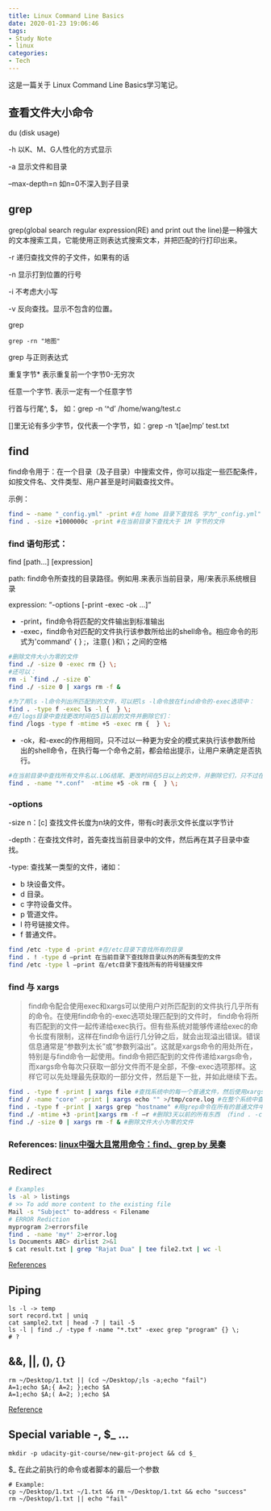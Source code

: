 ```yaml
---
title: Linux Command Line Basics
date: 2020-01-23 19:06:46
tags:
- Study Note
- linux
categories:
- Tech
---
```


这是一篇关于 Linux Command Line Basics学习笔记。
<!--more-->

## 查看文件大小命令
du (disk usage)

-h 以K、M、G人性化的方式显示

-a 显示文件和目录

–max-depth=n 如n=0不深入到子目录

## grep
grep(global search regular expression(RE) and print out the line)是一种强大的文本搜索工具，它能使用正则表达式搜索文本，并把匹配的行打印出来。

-r 递归查找文件的子文件，如果有的话

-n 显示打到位置的行号

-i 不考虑大小写

-v 反向查找。显示不包含的位置。

grep
```
grep -rn "地图" 
```

grep 与正则表达式

重复字节\* 表示重复前一个字节0-无穷次

任意一个字节. 表示一定有一个任意字节

行首与行尾^, $， 如：grep -n ‘^d’ /home/wang/test.c

[]里无论有多少字节，仅代表一个字节，如：grep -n ‘t[ae]mp’ test.txt

## find

find命令用于：在一个目录（及子目录）中搜索文件，你可以指定一些匹配条件，如按文件名、文件类型、用户甚至是时间戳查找文件。

示例：
```bash
find ~ -name "_config.yml" -print #在 home 目录下查找名 字为"_config.yml" 的文件
find . -size +1000000c -print #在当前目录下查找大于 1M 字节的文件
```
### find 语句形式：

find [path...] [expression]

path: find命令所查找的目录路径。例如用.来表示当前目录，用/来表示系统根目录

expression: “-options [-print -exec -ok ...]”
 
- -print，find命令将匹配的文件输出到标准输出
- -exec，find命令对匹配的文件执行该参数所给出的shell命令。相应命令的形式为'command' {  } \;，注意{   }和\；之间的空格
```bash
#删除文件大小为零的文件
find ./ -size 0 -exec rm {} \;  
#还可以：
rm -i `find ./ -size 0`  
find ./ -size 0 | xargs rm -f &

#为了用ls -l命令列出所匹配到的文件，可以把ls -l命令放在find命令的-exec选项中：
find . -type f -exec ls -l {  } \;
#在/logs目录中查找更改时间在5日以前的文件并删除它们：
find /logs -type f -mtime +5 -exec rm {  } \;
```
- -ok，和-exec的作用相同，只不过以一种更为安全的模式来执行该参数所给出的shell命令，在执行每一个命令之前，都会给出提示，让用户来确定是否执行。
```bash
#在当前目录中查找所有文件名以.LOG结尾、更改时间在5日以上的文件，并删除它们，只不过在删除之前先给出提示.
find . -name "*.conf"  -mtime +5 -ok rm {  } \;
```

### -options 

-size n：[c] 查找文件长度为n块的文件，带有c时表示文件长度以字节计

-depth：在查找文件时，首先查找当前目录中的文件，然后再在其子目录中查找。

-type: 查找某一类型的文件，诸如：
- b 块设备文件。
- d 目录。
- c 字符设备文件。
- p 管道文件。
- l 符号链接文件。
- f 普通文件。
```bash
find /etc -type d -print #在/etc目录下查找所有的目录
find . ! -type d –print 在当前目录下查找除目录以外的所有类型的文件
find /etc -type l –print 在/etc目录下查找所有的符号链接文件
```

### find 与 xargs

>find命令配合使用exec和xargs可以使用户对所匹配到的文件执行几乎所有的命令。在使用find命令的-exec选项处理匹配到的文件时， find命令将所有匹配到的文件一起传递给exec执行。但有些系统对能够传递给exec的命令长度有限制，这样在find命令运行几分钟之后，就会出现溢出错误。错误信息通常是“参数列太长”或“参数列溢出”。这就是xargs命令的用处所在，特别是与find命令一起使用。find命令把匹配到的文件传递给xargs命令，而xargs命令每次只获取一部分文件而不是全部，不像-exec选项那样。这样它可以先处理最先获取的一部分文件，然后是下一批，并如此继续下去。

```bash
find . -type f -print | xargs file #查找系统中的每一个普通文件，然后使用xargs命令来测试它们分别属于哪类文件
find / -name "core" -print | xargs echo "" >/tmp/core.log #在整个系统中查找内存信息转储文件(core dump) ，然后把结果保存到/tmp/core.log 文件中：
find . -type f -print | xargs grep "hostname" #用grep命令在所有的普通文件中搜索hostname这个词
find ./ -mtime +3 -print|xargs rm -f –r #删除3天以前的所有东西 （find . -ctime +3 -exec rm -rf {} \;）
find ./ -size 0 | xargs rm -f & #删除文件大小为零的文件
```

### References: [linux中强大且常用命令：find、grep by 吴秦](https://www.cnblogs.com/skynet/archive/2010/12/25/1916873.html)

## Redirect

```bash
# Examples
ls -al > listings
# >> To add more content to the existing file
Mail -s "Subject" to-address < Filename
# ERROR Rediction
myprogram 2>errorsfile
find . -name 'my*' 2>error.log
ls Documents ABC> dirlist 2>&1
$ cat result.txt | grep "Rajat Dua" | tee file2.txt | wc -l
```
[References](https://www.guru99.com/linux-redirection.html)

## Piping
```
ls -l -> temp
sort record.txt | uniq 
cat sample2.txt | head -7 | tail -5
ls -l | find ./ -type f -name "*.txt" -exec grep "program" {} \;
# ?
```

##  &&, ||, (), {}
```
rm ~/Desktop/1.txt || (cd ~/Desktop/;ls -a;echo "fail")
A=1;echo $A;{ A=2; };echo $A 
A=1;echo $A;( A=2; );echo $A 
```

[Reference](https://blog.51cto.com/151wqooo/1174066)

## Special variable -, $\_ …
```
mkdir -p udacity-git-course/new-git-project && cd $_
```
$\_  在此之前执行的命令或者脚本的最后一个参数
```
# Example: 
cp ~/Desktop/1.txt ~/1.txt && rm ~/Desktop/1.txt && echo "success"
rm ~/Desktop/1.txt || echo "fail"
```
